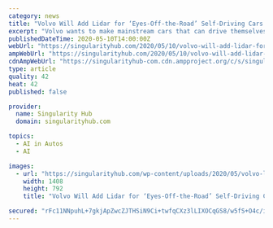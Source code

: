 ```yaml
---
category: news
title: "Volvo Will Add Lidar for ‘Eyes-Off-the-Road’ Self-Driving Cars on Highways"
excerpt: "Volvo wants to make mainstream cars that can drive themselves on the highway——totally autonomously, no human attention needed."
publishedDateTime: 2020-05-10T14:00:00Z
webUrl: "https://singularityhub.com/2020/05/10/volvo-will-add-lidar-for-eyes-off-the-road-self-driving-cars-on-highways/"
ampWebUrl: "https://singularityhub.com/2020/05/10/volvo-will-add-lidar-for-eyes-off-the-road-self-driving-cars-on-highways/amp/"
cdnAmpWebUrl: "https://singularityhub-com.cdn.ampproject.org/c/s/singularityhub.com/2020/05/10/volvo-will-add-lidar-for-eyes-off-the-road-self-driving-cars-on-highways/amp/"
type: article
quality: 42
heat: 42
published: false

provider:
  name: Singularity Hub
  domain: singularityhub.com

topics:
  - AI in Autos
  - AI

images:
  - url: "https://singularityhub.com/wp-content/uploads/2020/05/volvo-luminar_roofline_lidar_integration.jpg"
    width: 1408
    height: 792
    title: "Volvo Will Add Lidar for ‘Eyes-Off-the-Road’ Self-Driving Cars on Highways"

secured: "rFc11NNpuhL+7gkjApZwcZJTHSiN9Ci+twfqCXz3lLIXOCqGS8/w5fS+O4c/igWwU5sKqJNVOmYkb8l99IT1c5mPjxtScUvw2Rca9ulZFGDzWfgC06QJWzyr5FL+/V6vY3N72sQ1bXNmquJqC+4PBWe9wpwutiBNS+VI9JXOohYQ6/vicluv7MncA3Yi0oSCzT8mV21LgcSuRLCUalASojheFMQm/GIdGs6BNPeHFoBKs/ojzOytnN2N/hQWPlah08DpUhuVgVjc48XGAmZISsHnKjR4sA8YjuH83n21sq1dNJR7Vmk7Dk+eTnH/UBZq;JEdut/aN9pVVck6jBq2M4Q=="
---
```


